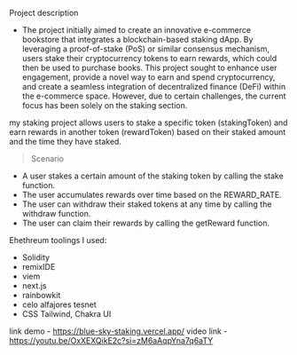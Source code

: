 Project description
- The project initially aimed to create an innovative e-commerce bookstore that integrates a blockchain-based staking dApp. By leveraging a proof-of-stake (PoS) or similar consensus mechanism, users    stake their cryptocurrency tokens to earn rewards, which could then be used to purchase books. This project sought to enhance user engagement, provide a novel way to earn and spend cryptocurrency, and  create a seamless integration of decentralized finance (DeFi) within the e-commerce space. However, due to certain challenges, the current focus has been solely on the staking section.

my staking project allows users to stake a specific token (stakingToken) and earn rewards in another token (rewardToken) based on their staked amount and the time they have staked. 
>Scenario
  - A user stakes a certain amount of the staking token by calling the stake function.
  - The user accumulates rewards over time based on the REWARD_RATE.
  - The user can withdraw their staked tokens at any time by calling the withdraw function.
  - The user can claim their rewards by calling the getReward function.

Ehethreum toolings I used:

 - Solidity
 - remixIDE
 - viem
 - next.js
 - rainbowkit
 - celo alfajores tesnet
 - CSS Tailwind, Chakra UI


link demo - https://blue-sky-staking.vercel.app/
video link - https://youtu.be/OxXEXQikE2c?si=zM6aAqpYna7q6aTY

